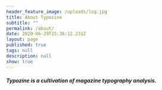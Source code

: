 ```yaml
---
header_feature_image: /uploads/log.jpg
title: About Typozine
subtitle: ""
permalink: /about/
date: 2020-06-29T15:36:12.231Z
layout: page
published: true
tags: null
description: null
show: true
---
```

##### Typozine is a cultivation of magazine typography analysis.